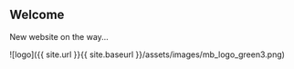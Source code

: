## Welcome 

New website on the way...

![logo]({{ site.url }}{{ site.baseurl }}/assets/images/mb_logo_green3.png)